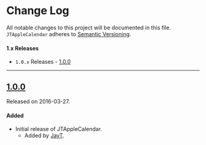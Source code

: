 # Change Log
All notable changes to this project will be documented in this file.
`JTAppleCalendar` adheres to [Semantic Versioning](http://semver.org/).

#### 1.x Releases
- `1.0.x` Releases - [1.0.0](#100)

---


## [1.0.0](https://github.com/patchthecode/JTAppleCalendar/releases/tag/1.0.0)
Released on 2016-03-27.

#### Added
- Initial release of JTAppleCalendar.
  - Added by [JayT](https://github.com/patchthecode).

